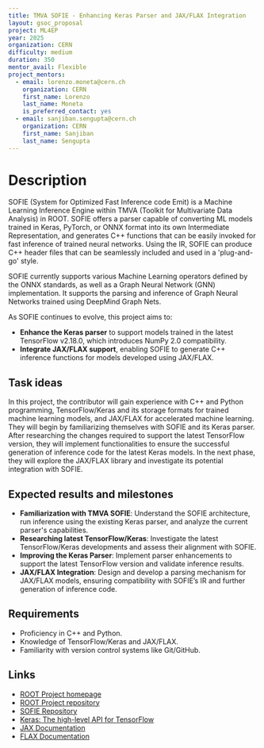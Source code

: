 ```yaml
---
title: TMVA SOFIE - Enhancing Keras Parser and JAX/FLAX Integration
layout: gsoc_proposal
project: ML4EP
year: 2025
organization: CERN
difficulty: medium
duration: 350
mentor_avail: Flexible
project_mentors:
  - email: lorenzo.moneta@cern.ch
    organization: CERN
    first_name: Lorenzo
    last_name: Moneta
    is_preferred_contact: yes
  - email: sanjiban.sengupta@cern.ch
    organization: CERN
    first_name: Sanjiban
    last_name: Sengupta
---
```


# Description
SOFIE (System for Optimized Fast Inference code Emit) is a Machine Learning Inference Engine within TMVA (Toolkit for Multivariate Data Analysis) in ROOT. SOFIE offers a parser capable of converting ML models trained in Keras, PyTorch, or ONNX format into its own Intermediate Representation, and generates C++ functions that can be easily invoked for fast inference of trained neural networks. Using the IR, SOFIE can produce C++ header files that can be seamlessly included and used in a 'plug-and-go' style.

SOFIE currently supports various Machine Learning operators defined by the ONNX standards, as well as a Graph Neural Network (GNN) implementation. It supports the parsing and inference of Graph Neural Networks trained using DeepMind Graph Nets.

As SOFIE continues to evolve, this project aims to:
* **Enhance the Keras parser** to support models trained in the latest TensorFlow v2.18.0, which introduces NumPy 2.0 compatibility.
* **Integrate JAX/FLAX support**, enabling SOFIE to generate C++ inference functions for models developed using JAX/FLAX.

## Task ideas
In this project, the contributor will gain experience with C++ and Python programming, TensorFlow/Keras and its storage formats for trained machine learning models, and JAX/FLAX for accelerated machine learning. They will begin by familiarizing themselves with SOFIE and its Keras parser. After researching the changes required to support the latest TensorFlow version, they will implement functionalities to ensure the successful generation of inference code for the latest Keras models. In the next phase, they will explore the JAX/FLAX library and investigate its potential integration with SOFIE.

## Expected results and milestones
* **Familiarization with TMVA SOFIE**: Understand the SOFIE architecture, run inference using the existing Keras parser, and analyze the current parser's capabilities.
* **Researching latest TensorFlow/Keras**: Investigate the latest TensorFlow/Keras developments and assess their alignment with SOFIE.
* **Improving the Keras Parser**: Implement parser enhancements to support the latest TensorFlow version and validate inference results.
* **JAX/FLAX Integration**: Design and develop a parsing mechanism for JAX/FLAX models, ensuring compatibility with SOFIE’s IR and further generation of inference code.

## Requirements
  * Proficiency in C++ and Python.
  * Knowledge of TensorFlow/Keras and JAX/FLAX.
  * Familiarity with version control systems like Git/GitHub.

## Links
  * [ROOT Project homepage](https://root.cern/)
  * [ROOT Project repository](https://github.com/root-project/root)
  * [SOFIE Repository](https://github.com/root-project/root/tree/master/tmva/sofie)
  * [Keras: The high-level API for TensorFlow](https://www.tensorflow.org/guide/keras)
  * [JAX Documentation](https://docs.jax.dev/en/latest/)
  * [FLAX Documentation](https://flax.readthedocs.io/en/latest/)

